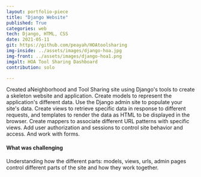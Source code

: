 ```yaml
---
layout: portfolio-piece
title: "Django Website"
published: True
categories: web
tech: Django, HTML, CSS
date: 2021-05-11
git: https://github.com/peayah/HOAtoolsharing
img-inside: ../assets/images/django-hoa.jpg
img-front: ../assets/images/django-hoa1.png
imgalt: HOA Tool Sharing Dashboard
contribution: solo

---
```


Created aNeighborhood and Tool Sharing site using Django's tools to create a skeleton website and application. Create models to represent the application's different data. Use the Django admin site to populate your site's data. Create views to retrieve specific data in response to different requests, and templates to render the data as HTML to be displayed in the browser. Create mappers to associate different URL patterns with specific views. Add user authorization and sessions to control site behavior and access. And work with forms.

#### What was challenging
Understanding how the different parts: models, views, urls, admin pages control different parts of the site and how they work together.

